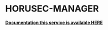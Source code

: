 # HORUSEC-MANAGER
**[Documentation this service is available HERE](https://horusec.io/docs/web/services/manager/)**
